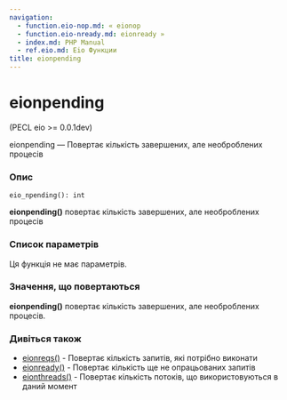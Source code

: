 ```yaml
---
navigation:
  - function.eio-nop.md: « eionop
  - function.eio-nready.md: eionready »
  - index.md: PHP Manual
  - ref.eio.md: Eio Функции
title: eionpending
---
```

# eionpending

(PECL eio >= 0.0.1dev)

eionpending — Повертає кількість завершених, але необроблених процесів

### Опис

```methodsynopsis
eio_npending(): int
```

**eionpending()** повертає кількість завершених, але необроблених процесів

### Список параметрів

Ця функція не має параметрів.

### Значення, що повертаються

**eionpending()** повертає кількість завершених, але необроблених процесів.

### Дивіться також

-   [eionreqs()](function.eio-nreqs.md) - Повертає кількість запитів, які потрібно виконати
-   [eionready()](function.eio-nready.md) - Повертає кількість ще не опрацьованих запитів
-   [eionthreads()](function.eio-nthreads.md) - Повертає кількість потоків, що використовуються в даний момент
